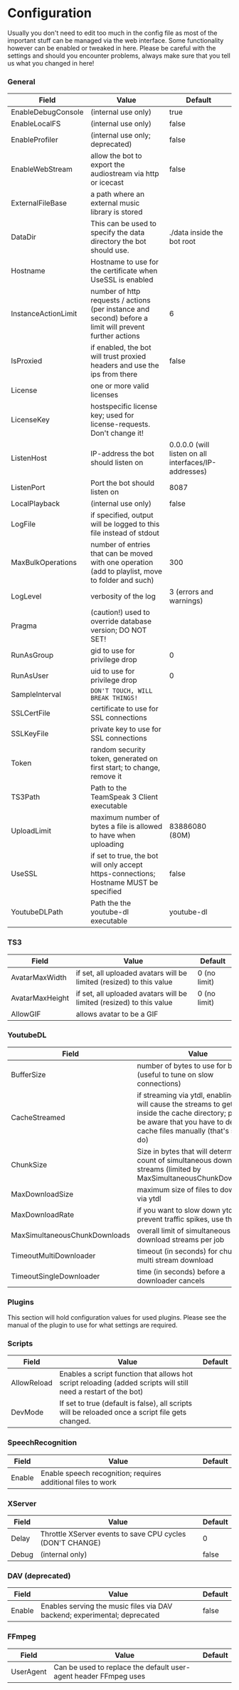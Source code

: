 # Configuration

Usually you don't need to edit too much in the config file as most of the important stuff can be managed via the web interface. Some functionality however can be enabled or tweaked in here. Please be careful with the settings and should you encounter problems, always make sure that you tell us what you changed in here!

### General

| Field              | Value                                                                          | Default                    |
| ------------------ | ------------------------------------------------------------------------------ | -------------------------- |
| EnableDebugConsole | (internal use only)                                                            | true                       |
| EnableLocalFS      | (internal use only)                                                            | false                      |
| EnableProfiler     | (internal use only; deprecated)                                                | false                      |
| EnableWebStream    | allow the bot to export the audiostream via http or icecast                    | false                      |
| ExternalFileBase   | a path where an external music library is stored                               |                            |
| DataDir            | This can be used to specify the data directory the bot should use.             | ./data inside the bot root |
| Hostname           | Hostname to use for the certificate when UseSSL is enabled                     |                            |
| InstanceActionLimit| number of http requests / actions (per instance and second) before a limit will prevent further actions | 6 |
| IsProxied          | if enabled, the bot will trust proxied headers and use the ips from there      | false                      |
| License            | one or more valid licenses                                                     |                            |
| LicenseKey         | hostspecific license key; used for license-requests. Don't change it!          |                            |
| ListenHost         | IP-address the bot should listen on                  | 0.0.0.0 (will listen on all interfaces/IP-addresses) |
| ListenPort         | Port the bot should listen on                        | 8087  |
| LocalPlayback      | (internal use only)                                  | false |
| LogFile            | if specified, output will be logged to this file instead of stdout | |
| MaxBulkOperations  | number of entries that can be moved with one operation (add to playlist, move to folder and such) | 300 |
| LogLevel           | verbosity of the log                                      | 3 (errors and warnings) |
| Pragma             | (caution!) used to override database version; DO NOT SET! | |
| RunAsGroup         | gid to use for privilege drop          | 0 |
| RunAsUser          | uid to use for privilege drop          | 0 |
| SampleInterval     | `DON'T TOUCH, WILL BREAK THINGS!`      | |
| SSLCertFile        | certificate to use for SSL connections | |
| SSLKeyFile         | private key to use for SSL connections | |
| Token              | random security token, generated on first start; to change, remove it | |
| TS3Path            | Path to the TeamSpeak 3 Client executable | |
| UploadLimit        | maximum number of bytes a file is allowed to have when uploading | 83886080 (80M) |
| UseSSL             | if set to true, the bot will only accept https-connections; Hostname MUST be specified | false |
| YoutubeDLPath      | Path the the youtube-dl executable | youtube-dl |

### TS3

| Field              | Value                                                                          | Default                    |
| ------------------ | ------------------------------------------------------------------------------ | -------------------------- |
| AvatarMaxWidth     | if set, all uploaded avatars will be limited (resized) to this value | 0 (no limit) | 
| AvatarMaxHeight    | if set, all uploaded avatars will be limited (resized) to this value | 0 (no limit) |
| AllowGIF           | allows avatar to be a GIF                                            |              |

### YoutubeDL

| Field              | Value                                                                          | Default                    |
| ------------------ | ------------------------------------------------------------------------------ | -------------------------- |
| BufferSize                    | number of bytes to use for buffering (useful to tune on slow connections)   |            |
| CacheStreamed                 | if streaming via ytdl, enabling this will cause the streams to get stored inside the cache directory; please be aware that you have to delete the cache files manually (that's safe to do) |            |
| ChunkSize                     | Size in bytes that will determine count of simultaneous download streams (limited by MaxSimultaneousChunkDownloads) | 3 MB        |
| MaxDownloadSize               | maximum size of files to download via ytdl                                  |            |
| MaxDownloadRate               | if you want to slow down ytdl to prevent traffic spikes, use this           |            |
| MaxSimultaneousChunkDownloads | overall limit of simultaneous download streams per job                      | 10         |
| TimeoutMultiDownloader        | timeout (in seconds) for chunks of a multi stream download                  | 5 Minutes  |
| TimeoutSingleDownloader       | time (in seconds) before a downloader cancels                               | 30 Minutes |

### Plugins

This section will hold configuration values for used plugins. Please see the manual of the plugin to use for what settings are required.

### Scripts

| Field              | Value                                                                          | Default                    |
| ------------------ | ------------------------------------------------------------------------------ | -------------------------- |
| AllowReload        | Enables a script function that allows hot script reloading (added scripts will still need a restart of the bot) |
| DevMode            | If set to true (default is false), all scripts will be reloaded once a script file gets changed. |

### SpeechRecognition

| Field              | Value                                                                          | Default                    |
| ------------------ | ------------------------------------------------------------------------------ | -------------------------- |
| Enable             | Enable speech recognition; requires additional files to work |

### XServer

| Field              | Value                                                                          | Default                    |
| ------------------ | ------------------------------------------------------------------------------ | -------------------------- |
| Delay              | Throttle XServer events to save CPU cycles (DON'T CHANGE) | 0       |
| Debug              | (internal only)                                           | false   |

### DAV (deprecated)

| Field              | Value                                                                          | Default                    |
| ------------------ | ------------------------------------------------------------------------------ | -------------------------- |
| Enable             | Enables serving the music files via DAV backend; experimental; deprecated | false   |

### FFmpeg

| Field              | Value                                                                          | Default                    |
| ------------------ | ------------------------------------------------------------------------------ | -------------------------- |
| UserAgent          | Can be used to replace the default user-agent header FFmpeg uses |

